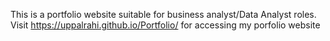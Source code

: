 This is a portfolio website suitable for business analyst/Data Analyst roles.
Visit https://uppalrahi.github.io/Portfolio/ for accessing my porfolio website
